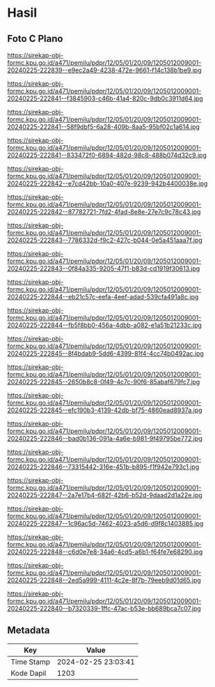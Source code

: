 # Hasil

## Foto C Plano

https://sirekap-obj-formc.kpu.go.id/a471/pemilu/pdpr/12/05/01/20/09/1205012009001-20240225-222839--e9ec2a49-4238-472e-9661-f14c138b1be9.jpg

https://sirekap-obj-formc.kpu.go.id/a471/pemilu/pdpr/12/05/01/20/09/1205012009001-20240225-222841--f3845903-c46b-41a4-820c-9db0c3911d64.jpg

https://sirekap-obj-formc.kpu.go.id/a471/pemilu/pdpr/12/05/01/20/09/1205012009001-20240225-222841--58f9dbf5-6a28-409b-8aa5-95bf02c1a614.jpg

https://sirekap-obj-formc.kpu.go.id/a471/pemilu/pdpr/12/05/01/20/09/1205012009001-20240225-222841--833472f0-6894-482d-98c8-488b074d32c9.jpg

https://sirekap-obj-formc.kpu.go.id/a471/pemilu/pdpr/12/05/01/20/09/1205012009001-20240225-222842--e7cd42bb-10a0-407e-9239-942b4400038e.jpg

https://sirekap-obj-formc.kpu.go.id/a471/pemilu/pdpr/12/05/01/20/09/1205012009001-20240225-222842--87782721-7fd2-4fad-8e8e-27e7c9c78c43.jpg

https://sirekap-obj-formc.kpu.go.id/a471/pemilu/pdpr/12/05/01/20/09/1205012009001-20240225-222843--7786332d-f9c2-427c-b044-0e5a451aaa7f.jpg

https://sirekap-obj-formc.kpu.go.id/a471/pemilu/pdpr/12/05/01/20/09/1205012009001-20240225-222843--0f84a335-9205-47f1-b83d-cd1919f30613.jpg

https://sirekap-obj-formc.kpu.go.id/a471/pemilu/pdpr/12/05/01/20/09/1205012009001-20240225-222844--eb21c57c-eefa-4eef-adad-539cfa491a8c.jpg

https://sirekap-obj-formc.kpu.go.id/a471/pemilu/pdpr/12/05/01/20/09/1205012009001-20240225-222844--fb5f8bb0-456a-4dbb-a082-e1a51b21233c.jpg

https://sirekap-obj-formc.kpu.go.id/a471/pemilu/pdpr/12/05/01/20/09/1205012009001-20240225-222845--8f4bdab9-5dd6-4399-81f4-4cc74b0492ac.jpg

https://sirekap-obj-formc.kpu.go.id/a471/pemilu/pdpr/12/05/01/20/09/1205012009001-20240225-222845--2650b8c8-0f49-4c7c-90f6-85abaf679fc7.jpg

https://sirekap-obj-formc.kpu.go.id/a471/pemilu/pdpr/12/05/01/20/09/1205012009001-20240225-222845--efc190b3-4139-42db-bf75-4860ead8937a.jpg

https://sirekap-obj-formc.kpu.go.id/a471/pemilu/pdpr/12/05/01/20/09/1205012009001-20240225-222846--bad0b136-091a-4a6e-b981-9f49795be772.jpg

https://sirekap-obj-formc.kpu.go.id/a471/pemilu/pdpr/12/05/01/20/09/1205012009001-20240225-222846--73315442-316e-451b-b895-f1f942e793c1.jpg

https://sirekap-obj-formc.kpu.go.id/a471/pemilu/pdpr/12/05/01/20/09/1205012009001-20240225-222847--2a7e17b4-682f-42b6-b52d-9daad2d1a22e.jpg

https://sirekap-obj-formc.kpu.go.id/a471/pemilu/pdpr/12/05/01/20/09/1205012009001-20240225-222847--1c96ac5d-7462-4023-a5d6-d9f8c1403885.jpg

https://sirekap-obj-formc.kpu.go.id/a471/pemilu/pdpr/12/05/01/20/09/1205012009001-20240225-222848--c6d0e7e8-34a6-4cd5-a6b1-f64fe7e68290.jpg

https://sirekap-obj-formc.kpu.go.id/a471/pemilu/pdpr/12/05/01/20/09/1205012009001-20240225-222848--2ed5a999-4111-4c2e-8f7b-79eeb9d01d65.jpg

https://sirekap-obj-formc.kpu.go.id/a471/pemilu/pdpr/12/05/01/20/09/1205012009001-20240225-222840--b7320339-1ffc-47ac-b53e-bb689bca7c07.jpg


## Metadata

| Key        | Value               |
| ---------- | ------------------- |
| Time Stamp | 2024-02-25 23:03:41 |
| Kode Dapil | 1203                |



